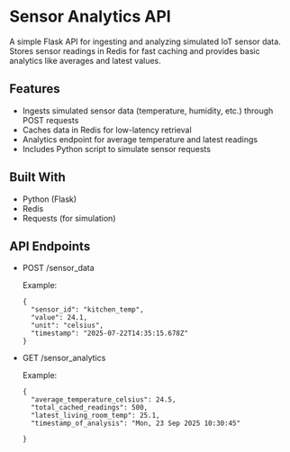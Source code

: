# Sensor Analytics API

A simple Flask API for ingesting and analyzing simulated IoT sensor data.  
Stores sensor readings in Redis for fast caching and provides basic analytics like averages and latest values.

## Features
- Ingests simulated sensor data (temperature, humidity, etc.) through POST requests
- Caches data in Redis for low-latency retrieval
- Analytics endpoint for average temperature and latest readings
- Includes Python script to simulate sensor requests

## Built With
- Python (Flask)
- Redis
- Requests (for simulation)


## API Endpoints
- POST /sensor_data

  Example:


  ```
  {
    "sensor_id": "kitchen_temp",
    "value": 24.1,
    "unit": "celsius",
    "timestamp": "2025-07-22T14:35:15.678Z"
  }
  ```





- GET /sensor_analytics

  Example:
  
  ```
  {
    "average_temperature_celsius": 24.5,
    "total_cached_readings": 500,
    "latest_living_room_temp": 25.1,
    "timestamp_of_analysis": "Mon, 23 Sep 2025 10:30:45"
  
  }
  ```
